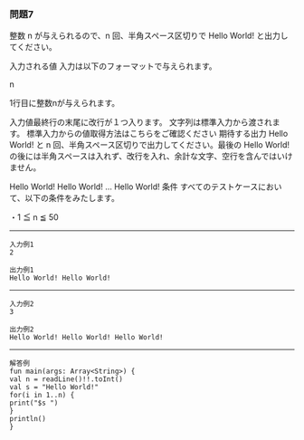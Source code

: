 ### 問題7 

整数 n が与えられるので、n 回、半角スペース区切りで Hello World! と出力してください。

入力される値
入力は以下のフォーマットで与えられます。

n

1行目に整数nが与えられます。

入力値最終行の末尾に改行が１つ入ります。
文字列は標準入力から渡されます。 標準入力からの値取得方法はこちらをご確認ください
期待する出力
Hello World! と n 回、半角スペース区切りで出力してください。最後の Hello World! の後には半角スペースは入れず、改行を入れ、余計な文字、空行を含んではいけません。

Hello World! Hello World! ... Hello World!
条件
すべてのテストケースにおいて、以下の条件をみたします。

・1 ≦ n ≦ 50

---
    入力例1
    2
    
    出力例1
    Hello World! Hello World!
---
    入力例2
    3
    
    出力例2
    Hello World! Hello World! Hello World!
---
    解答例
    fun main(args: Array<String>) {
    val n = readLine()!!.toInt()
    val s = "Hello World!"
    for(i in 1..n) {
    print("$s ")
    }
    println()
    }